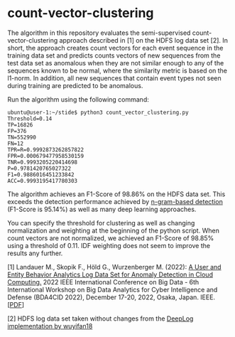 # count-vector-clustering

The algorithm in this repository evaluates the semi-supervised count-vector-clustering approach described in [1] on the HDFS log data set [2]. In short, the approach creates count vectors for each event sequence in the training data set and predicts counts vectors of new sequences from the test data set as anomalous when they are not similar enough to any of the sequences known to be normal, where the similarity metric is based on the l1-norm. In addition, all new sequences that contain event types not seen during training are predicted to be anomalous.

Run the algorithm using the following command:

```
ubuntu@user-1:~/stide$ python3 count_vector_clustering.py
Threshold=0.14
TP=16826
FP=376
TN=552990
FN=12
TPR=R=0.9992873262857822
FPR=0.000679477958530159
TNR=0.9993205220414698
P=0.9781420765027322
F1=0.9886016451233842
ACC=0.9993195417780303
```

The algorithm achieves an F1-Score of 98.86\% on the HDFS data set. This exceeds the detection performance achieved by [n-gram-based detection](https://github.com/ait-aecid/stide) (F1-Score is 95.14\%) as well as many deep learning approaches.

You can specify the threshold for clustering as well as changing normalization and weighting at the beginning of the python script. When count vectors are not normalized, we achieved an F1-Score of 98.85\% using a threshold of 0.11. IDF weighting does not seem to improve the results any further.

[1] Landauer M., Skopik F., Höld G., Wurzenberger M. (2022): [A User and Entity Behavior Analytics Log Data Set for Anomaly Detection in Cloud Computing.](https://doi.org/10.1109/BigData55660.2022.10020672) 2022 IEEE International Conference on Big Data - 6th International Workshop on Big Data Analytics for Cyber Intelligence and Defense (BDA4CID 2022), December 17-20, 2022, Osaka, Japan. IEEE. \[[PDF](https://www.skopik.at/ait/2022_bigdata.pdf)\]

[2] HDFS log data set taken without changes from the [DeepLog implementation by wuyifan18](https://github.com/wuyifan18/DeepLog)

